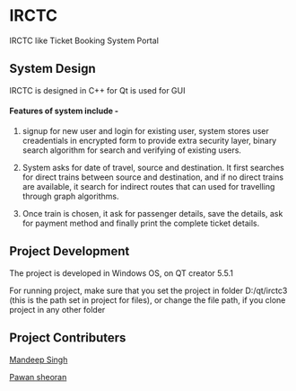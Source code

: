 # IRCTC
IRCTC like Ticket Booking System Portal

## System Design
IRCTC is designed in C++ for Qt is used for GUI

#### Features of system include -
1. signup for new user and login for existing user, system stores user creadentials in encrypted form to provide extra security layer, binary search algorithm for search and verifying of existing users.

2. System asks for date of travel, source and destination. It first searches for direct trains between source and destination, and if no direct trains are available, it search for indirect routes that can used for travelling through graph algorithms.

3. Once train is chosen, it ask for passenger details, save the details, ask for payment method and finally print the complete ticket details.

## Project Development
The project is developed in Windows OS, on QT creator 5.5.1

For running project, make sure that you set the project in folder D:/qt/irctc3 (this is the path set in project for files), or change the file path, if you clone project in any other folder

## Project Contributers

[Mandeep Singh](https://github.com/msdeep14)

[Pawan sheoran](https://github.com/pawan231)
